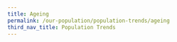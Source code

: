 ```yaml
---
title: Ageing
permalink: /our-population/population-trends/ageing
third_nav_title: Population Trends
---
```

